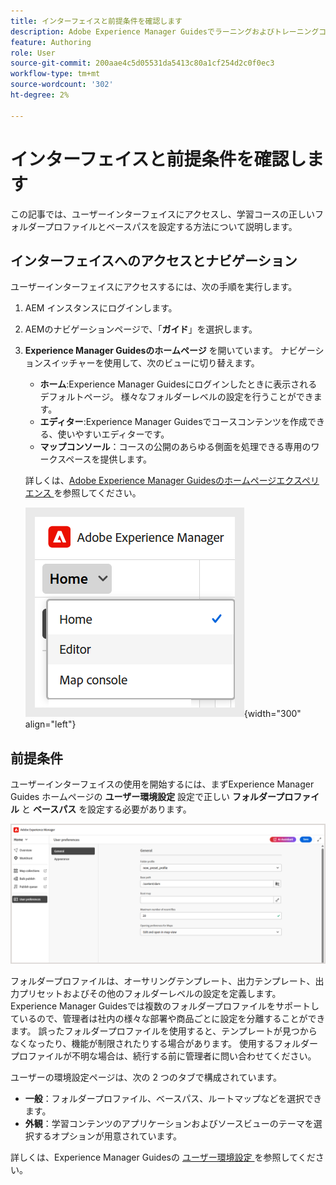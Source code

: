 ```yaml
---
title: インターフェイスと前提条件を確認します
description: Adobe Experience Manager Guidesでラーニングおよびトレーニングコンテンツを使用する際のインターフェイスと前提条件を確認します。
feature: Authoring
role: User
source-git-commit: 200aae4c5d05531da5413c80a1cf254d2c0f0ec3
workflow-type: tm+mt
source-wordcount: '302'
ht-degree: 2%

---
```


# インターフェイスと前提条件を確認します

この記事では、ユーザーインターフェイスにアクセスし、学習コースの正しいフォルダープロファイルとベースパスを設定する方法について説明します。

## インターフェイスへのアクセスとナビゲーション

ユーザーインターフェイスにアクセスするには、次の手順を実行します。

1. AEM インスタンスにログインします。
2. AEMのナビゲーションページで、「**ガイド**」を選択します。
3. **Experience Manager Guidesのホームページ** を開いています。 ナビゲーションスイッチャーを使用して、次のビューに切り替えます。

   - **ホーム**:Experience Manager Guidesにログインしたときに表示されるデフォルトページ。 様々なフォルダーレベルの設定を行うことができます。
   - **エディター**:Experience Manager Guidesでコースコンテンツを作成できる、使いやすいエディターです。
   - **マップコンソール**：コースの公開のあらゆる側面を処理できる専用のワークスペースを提供します。

   詳しくは、[Adobe Experience Manager Guidesのホームページエクスペリエンス ](../user-guide/intro-home-page.md) を参照してください。

   ![](assets/aem-navigation-switcher.png){width="300" align="left"}

## 前提条件

ユーザーインターフェイスの使用を開始するには、まずExperience Manager Guides ホームページの **ユーザー環境設定** 設定で正しい **フォルダープロファイル** と **ベースパス** を設定する必要があります。

![](assets/setup-folder-profile.png)

フォルダープロファイルは、オーサリングテンプレート、出力テンプレート、出力プリセットおよびその他のフォルダーレベルの設定を定義します。 Experience Manager Guidesでは複数のフォルダープロファイルをサポートしているので、管理者は社内の様々な部署や商品ごとに設定を分離することができます。 誤ったフォルダープロファイルを使用すると、テンプレートが見つからなくなったり、機能が制限されたりする場合があります。 使用するフォルダープロファイルが不明な場合は、続行する前に管理者に問い合わせてください。

ユーザーの環境設定ページは、次の 2 つのタブで構成されています。

- **一般**：フォルダープロファイル、ベースパス、ルートマップなどを選択できます。
- **外観**：学習コンテンツのアプリケーションおよびソースビューのテーマを選択するオプションが用意されています。

詳しくは、Experience Manager Guidesの [ ユーザー環境設定 ](../user-guide/intro-home-page.md#user-preferences) を参照してください。










